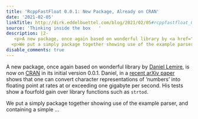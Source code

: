 ```yaml
---
title: 'RcppFastFloat 0.0.1: New Package, Already on CRAN'
date: '2021-02-05'
linkTitle: http://dirk.eddelbuettel.com/blog/2021/02/05#rcppfastfloat_0.0.1
source: 'Thinking inside the box   '
description: |2-
   <p>A new package, once again based on wonderful library by <a href="https://lemire.me/en/">Daniel Lemire</a>, is now on <a href="https://cran.r-project.org">CRAN</a> in its initial version 0.0.1. Daniel, in a <a href="https://arxiv.org/abs/2101.11408">recent arXiv paper</a> shows that one can convert character representations of ‘numbers’ into floating point at rates at or exceeding one gigabyte per second. His tests show a fourfold gain over library functions such as <code>strtod</code>.</p>
  <p>We put a simply package together showing use of the example parser, and containing a simple ...
disable_comments: true
---
```

 <p>A new package, once again based on wonderful library by <a href="https://lemire.me/en/">Daniel Lemire</a>, is now on <a href="https://cran.r-project.org">CRAN</a> in its initial version 0.0.1. Daniel, in a <a href="https://arxiv.org/abs/2101.11408">recent arXiv paper</a> shows that one can convert character representations of ‘numbers’ into floating point at rates at or exceeding one gigabyte per second. His tests show a fourfold gain over library functions such as <code>strtod</code>.</p>
<p>We put a simply package together showing use of the example parser, and containing a simple ...